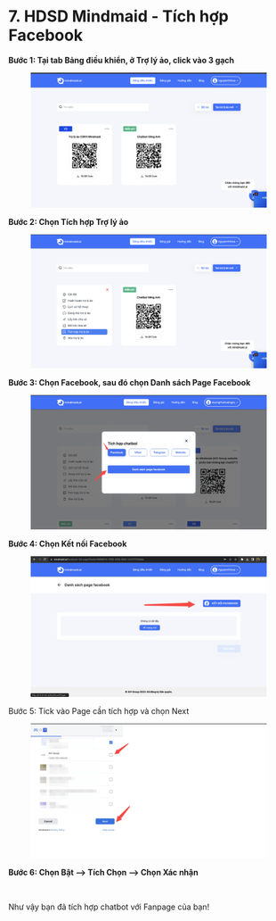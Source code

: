 # 7. HDSD Mindmaid - Tích hợp Facebook

**Bước 1: Tại tab Bảng điều khiển, ở Trợ lý ảo, click vào 3 gạch**&#x20;

<figure><img src="../.gitbook/assets/image (21).png" alt=""><figcaption></figcaption></figure>

**Bước 2: Chọn Tích hợp Trợ lý ảo**

<figure><img src="../.gitbook/assets/image (22).png" alt=""><figcaption></figcaption></figure>

**Bước 3: Chọn Facebook, sau đó chọn Danh sách Page Facebook**

<figure><img src="../.gitbook/assets/image (18).png" alt=""><figcaption></figcaption></figure>

**Bước 4: Chọn Kết nối Facebook**

<figure><img src="../.gitbook/assets/image (19).png" alt=""><figcaption></figcaption></figure>

Bước 5: Tick vào Page cần tích hợp và chọn Next

<figure><img src="../.gitbook/assets/image (20).png" alt=""><figcaption></figcaption></figure>

**Bước 6: Chọn Bật --> Tích Chọn --> Chọn Xác nhận**

<figure><img src="https://4031377363-files.gitbook.io/~/files/v0/b/gitbook-x-prod.appspot.com/o/spaces%2Fv6gwfDHK4qzrpTSNFuOJ%2Fuploads%2FjXhZGRtgvpL6sdlCqlD0%2Fimage.png?alt=media&#x26;token=89e2b42e-ce5f-4eb8-b88a-80e2bafa4d9f" alt=""><figcaption></figcaption></figure>

Như vậy bạn đã tích hợp chatbot với Fanpage của bạn!
